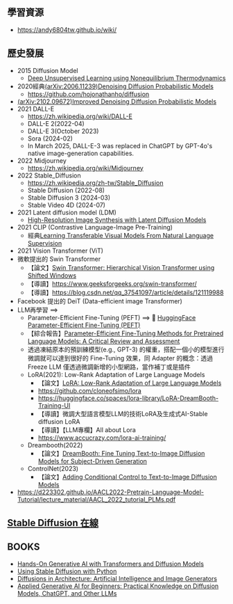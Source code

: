 ## 學習資源
- https://andy6804tw.github.io/wiki/
## 歷史發展
- 2015 Diffusion Model
  - [Deep Unsupervised Learning using Nonequilibrium Thermodynamics](https://proceedings.mlr.press/v37/sohl-dickstein15.pdf)
- 2020經典[(arXiv:2006.11239)Denoising Diffusion Probabilistic Models](https://arxiv.org/abs/2006.11239)
  - https://github.com/hojonathanho/diffusion 
- [(arXiv:2102.09672)Improved Denoising Diffusion Probabilistic Models](https://arxiv.org/abs/2102.09672)
- 2021 DALL-E
  - https://zh.wikipedia.org/wiki/DALL-E
  - DALL-E 2(2022-04)
  - DALL-E 3(October 2023)
  - Sora (2024-02)
  - In March 2025, DALL-E-3 was replaced in ChatGPT by GPT-4o's native image-generation capabilities.
- 2022 Midjourney
  - https://zh.wikipedia.org/wiki/Midjourney 
- 2022 Stable_Diffusion
  - https://zh.wikipedia.org/zh-tw/Stable_Diffusion
  - Stable Diffusion (2022-08)
  - Stable Diffusion 3 (2024-03)
  - Stable Video 4D (2024-07)
- 2021 Latent diffusion model (LDM)
  - [High-Resolution Image Synthesis with Latent Diffusion Models](https://arxiv.org/abs/2112.10752) 
- 2021 CLIP (Contrastive Language-Image Pre-Training)
  - 經典[Learning Transferable Visual Models From Natural Language Supervision](https://arxiv.org/abs/2103.00020) 
- 2021 Vision Transformer (ViT)
- 微軟提出的 Swin Transformer
  - 【論文】[Swin Transformer: Hierarchical Vision Transformer using Shifted Windows](https://arxiv.org/abs/2103.14030)
  - 【導讀】https://www.geeksforgeeks.org/swin-transformer/
  - 【導讀】https://blog.csdn.net/qq_37541097/article/details/121119988
- Facebook 提出的 DeiT (Data-efficient image Transformer)
- LLM再學習 ==>
  - Parameter-Efficient Fine-Tuning (PEFT) ==> 🤗 [HuggingFace Parameter-Efficient Fine-Tuning (PEFT)](https://github.com/huggingface/peft)
  - 【綜合報告】[Parameter-Efficient Fine-Tuning Methods for Pretrained Language Models: A Critical Review and Assessment](https://arxiv.org/abs/2312.12148)
  - 透過凍結原本的預訓練模型(e.g., GPT-3) 的權重，搭配一個小的模型進行微調就可以達到很好的 Fine-Tuning 效果，同 Adapter 的概念：透過 Freeze LLM 僅透過微調新增的小型網路，當作補丁或是插件
  - LoRA(2021): Low-Rank Adaptation of Large Language Models
    - 【論文】[LoRA: Low-Rank Adaptation of Large Language Models](https://arxiv.org/abs/2106.09685)
    - https://github.com/cloneofsimo/lora
    - https://huggingface.co/spaces/lora-library/LoRA-DreamBooth-Training-UI
    - 【導讀】微調大型語言模型LLM的技術LoRA及生成式AI-Stable diffusion LoRA
    - 【導讀】【LLM專欄】All about Lora
    - https://www.accucrazy.com/lora-ai-training/
  - Dreambooth(2022)
    - 【論文】[DreamBooth: Fine Tuning Text-to-Image Diffusion Models for Subject-Driven Generation](https://arxiv.org/abs/2208.12242) 
  - ControlNet(2023)
    - 【論文】[Adding Conditional Control to Text-to-Image Diffusion Models](https://arxiv.org/abs/2302.05543)  
- https://d223302.github.io/AACL2022-Pretrain-Language-Model-Tutorial/lecture_material/AACL_2022_tutorial_PLMs.pdf


## [Stable Diffusion 在線](https://stablediffusionweb.com/zh-tw)
## BOOKS
- [Hands-On Generative AI with Transformers and Diffusion Models](https://learning.oreilly.com/library/view/hands-on-generative-ai/9781098149239/)
- [Using Stable Diffusion with Python](https://learning.oreilly.com/library/view/using-stable-diffusion/9781835086377/)
- [Diffusions in Architecture: Artificial Intelligence and Image Generators](https://learning.oreilly.com/library/view/diffusions-in-architecture/9781394191772/)
- [Applied Generative AI for Beginners: Practical Knowledge on Diffusion Models, ChatGPT, and Other LLMs]()
